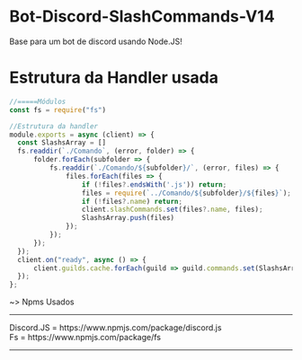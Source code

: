 # Bot-Discord-SlashCommands-V14

Base para um bot de discord usando Node.JS!

# Estrutura da Handler usada
  ```js
  //=====Módulos
  const fs = require("fs")

  //Estrutura da handler
  module.exports = async (client) => {
    const SlashsArray = []
    fs.readdir(`./Comando`, (error, folder) => {
        folder.forEach(subfolder => {
            fs.readdir(`./Comando/${subfolder}/`, (error, files) => {
                files.forEach(files => {
                    if (!files?.endsWith('.js')) return;
                    files = require(`../Comando/${subfolder}/${files}`);
                    if (!files?.name) return;
                    client.slashCommands.set(files?.name, files);
                    SlashsArray.push(files)
                });
            });
        });
    });
    client.on("ready", async () => {
        client.guilds.cache.forEach(guild => guild.commands.set(SlashsArray))
    });
};
```
<div>
  ~> Npms Usados
  <hr></hr>
  Discord.JS = https://www.npmjs.com/package/discord.js <br>
  Fs = https://www.npmjs.com/package/fs 
</div> 
 <hr></hr>
